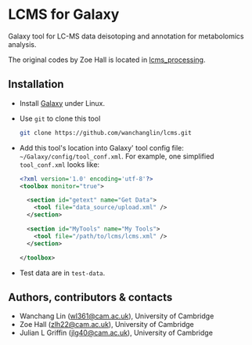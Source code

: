 # LCMS for Galaxy #

Galaxy tool for LC-MS data deisotoping and annotation for metabolomics
analysis.


The original codes by Zoe Hall is located in
[lcms_processing](https://github.com/hallz/lcms_processing_).

## Installation ##

- Install [Galaxy](https://github.com/galaxyproject/galaxy) under Linux.

- Use `git` to clone this tool

  ```bash
  git clone https://github.com/wanchanglin/lcms.git
  ```

- Add this tool's location into Galaxy' tool config file:
  `~/Galaxy/config/tool_conf.xml`. For example, one simplified
  `tool_conf.xml` looks like:

  ```xml
  <?xml version='1.0' encoding='utf-8'?>
  <toolbox monitor="true">

    <section id="getext" name="Get Data">
      <tool file="data_source/upload.xml" />
    </section>

    <section id="MyTools" name="My Tools">
      <tool file="/path/to/lcms/lcms.xml" />
    </section>

  </toolbox>
  ```

- Test data are in `test-data`.

## Authors, contributors & contacts ##

- Wanchang Lin (wl361@cam.ac.uk), University of Cambridge
- Zoe Hall (zlh22@cam.ac.uk), University of Cambridge
- Julian L Griffin (jlg40@cam.ac.uk), University of Cambridge

